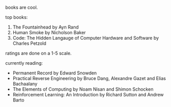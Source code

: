 books are cool.

top books:
1) The Fountainhead by Ayn Rand
2) Human Smoke by Nicholson Baker 
3) Code: The Hidden Langauge of Computer Hardware and Software by Charles Petzold

ratings are done on a 1-5 scale.

currently reading:
- Permanent Record by Edward Snowden
- Practical Reverse Engineering by Bruce Dang, Alexandre Gazet and Elias Bachaalany
- The Elements of Computing by Noam Nisan and Shimon Schocken
- Reinforcement Learning: An Introduction by Richard Sutton and Andrew Barto

